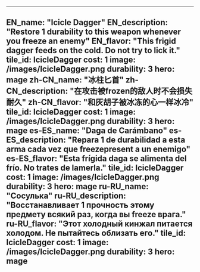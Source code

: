 ---

EN_name: "Icicle Dagger"
EN_description: "Restore 1 durability to this weapon whenever you freeze an enemy"
EN_flavor: "This frigid dagger feeds on the cold. Do not try to lick it."
tile_id: IcicleDagger
cost: 1
image: /images/IcicleDagger.png
durability: 3
hero: mage
zh-CN_name: "冰柱匕首"
zh-CN_description: "在攻击被frozen的敌人时不会损失耐久"
zh-CN_flavor: "和灰胡子被冰冻的心一样冰冷"
tile_id: IcicleDagger
cost: 1
image: /images/IcicleDagger.png
durability: 3
hero: mage
es-ES_name: "Daga de Carámbano"
es-ES_description: "Repara 1 de durabilidad a esta arma cada vez que freezepresent a un enemigo"
es-ES_flavor: "Esta frígida daga se alimenta del frío. No trates de lamerla."
tile_id: IcicleDagger
cost: 1
image: /images/IcicleDagger.png
durability: 3
hero: mage
ru-RU_name: "Сосулька"
ru-RU_description: "Восстанавливает 1 прочность этому предмету всякий раз, когда вы freeze врага."
ru-RU_flavor: "Этот холодный кинжал питается холодом. Не пытайтесь облизать его."
tile_id: IcicleDagger
cost: 1
image: /images/IcicleDagger.png
durability: 3
hero: mage
---